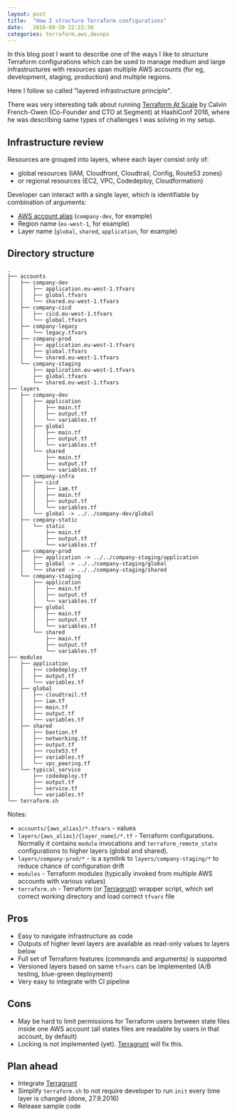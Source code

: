 ```yaml
---
layout: post
title:  "How I structure Terraform configurations"
date:   2016-09-20 22:22:38
categories: terraform,aws,devops
---
```


In this blog post I want to describe one of the ways I like to structure
Terraform configurations which can be used to manage medium and large
infrastructures with resources span multiple AWS accounts (for eg,
development, staging, production) and multiple regions.

Here I follow so called "layered infrastructure principle".

There was very interesting talk about running [Terraform At Scale] by
Calvin French-Owen (Co-Founder and CTO at Segment) at HashiConf 2016,
where he was describing same types of challenges I was solving in my setup.

Infrastructure review
---------------------

Resources are grouped into layers, where each layer consist only of:

  * global resources (IAM, Cloudfront, Cloudtrail, Config, Route53 zones)
  * or regional resources (EC2, VPC, Codedeploy, Cloudformation)

Developer can interact with a single layer, which is identifiable by combination of arguments:

  * [AWS account alias] (`company-dev`, for example)
  * Region name (`eu-west-1`, for example) 
  * Layer name (`global`, `shared`, `application`, for example)

Directory structure
-------------------

```
.
├── accounts
│   ├── company-dev
│   │   ├── application.eu-west-1.tfvars
│   │   ├── global.tfvars
│   │   └── shared.eu-west-1.tfvars
│   ├── company-cicd
│   │   ├── cicd.eu-west-1.tfvars
│   │   └── global.tfvars
│   ├── company-legacy
│   │   └── legacy.tfvars
│   ├── company-prod
│   │   ├── application.eu-west-1.tfvars
│   │   ├── global.tfvars
│   │   └── shared.eu-west-1.tfvars
│   └── company-staging
│       ├── application.eu-west-1.tfvars
│       ├── global.tfvars
│       └── shared.eu-west-1.tfvars
├── layers
│   ├── company-dev
│   │   ├── application
│   │   │   ├── main.tf
│   │   │   ├── output.tf
│   │   │   └── variables.tf
│   │   ├── global
│   │   │   ├── main.tf
│   │   │   ├── output.tf
│   │   │   └── variables.tf
│   │   └── shared
│   │       ├── main.tf
│   │       ├── output.tf
│   │       └── variables.tf
│   ├── company-infra
│   │   ├── cicd
│   │   │   ├── iam.tf
│   │   │   ├── main.tf
│   │   │   ├── output.tf
│   │   │   └── variables.tf
│   │   └── global -> ../../company-dev/global
│   ├── company-static
│   │   └── static
│   │       ├── main.tf
│   │       ├── output.tf
│   │       └── variables.tf
│   ├── company-prod
│   │   ├── application -> ../../company-staging/application
│   │   ├── global -> ../../company-staging/global
│   │   └── shared -> ../../company-staging/shared
│   └── company-staging
│       ├── application
│       │   ├── main.tf
│       │   ├── output.tf
│       │   └── variables.tf
│       ├── global
│       │   ├── main.tf
│       │   ├── output.tf
│       │   └── variables.tf
│       └── shared
│           ├── main.tf
│           ├── output.tf
│           └── variables.tf
├── modules
│   ├── application
│   │   ├── codedeploy.tf
│   │   ├── output.tf
│   │   └── variables.tf
│   ├── global
│   │   ├── cloudtrail.tf
│   │   ├── iam.tf
│   │   ├── main.tf
│   │   ├── output.tf
│   │   └── variables.tf
│   ├── shared
│   │   ├── bastion.tf
│   │   ├── networking.tf
│   │   ├── output.tf
│   │   ├── route53.tf
│   │   ├── variables.tf
│   │   └── vpc_peering.tf
│   └── typical_service
│       ├── codedeploy.tf
│       ├── output.tf
│       ├── service.tf
│       └── variables.tf
└── terraform.sh
```

Notes:

  * `accounts/{aws_alias}/*.tfvars` - values
  * `layers/{aws_alias}/{layer_name}/*.tf` - Terraform configurations. Normally it contains `module` invocations and `terraform_remote_state` configurations to higher layers (global and shared).
  * `layers/company-prod/*` - is a symlink to `layers/company-staging/*` to reduce chance of configuration drift
  * `modules` - Terraform modules (typically invoked from multiple AWS accounts with various values)
  * `terraform.sh` - Terraform (or [Terragrunt]) wrapper script, which set correct working directory and load correct `tfvars` file

Pros
----

  * Easy to navigate infrastructure as code
  * Outputs of higher level layers are available as read-only values to layers below
  * Full set of Terraform features (commands and arguments) is supported
  * Versioned layers based on same `tfvars` can be implemented (A/B testing, blue-green deployment)
  * Very easy to integrate with CI pipeline

Cons
----

  * May be hard to limit permissions for Terraform users between state files inside one AWS account (all states files are readable by users in that account, by default)
  * Locking is not implemented (yet). [Terragrunt] will fix this.

Plan ahead
----------

  * Integrate [Terragrunt]
  * Simplify `terraform.sh` to not require developer to run `init` every time layer is changed (done, 27.9.2016)
  * Release sample code


[AWS account alias]:  http://docs.aws.amazon.com/IAM/latest/UserGuide/console_account-alias.html
[Terragrunt]:         https://github.com/gruntwork-io/terragrunt
[Terraform At Scale]: https://www.youtube.com/watch?v=RldRDryLiXs